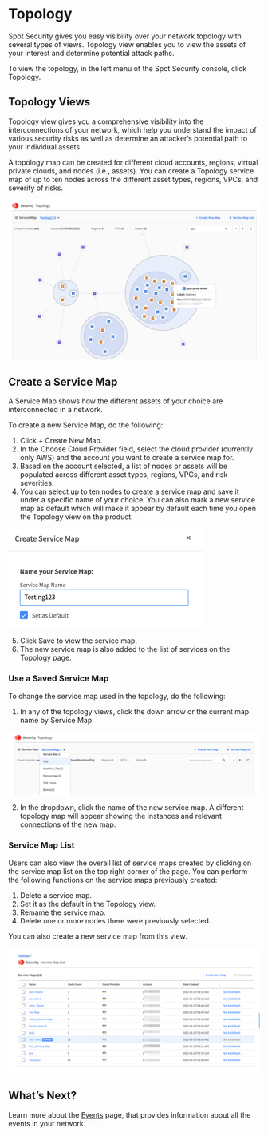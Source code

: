<meta name="robots" content="noindex">

# Topology

Spot Security gives you easy visibility over your network topology with several types of views. Topology view enables you to view the assets of your interest and determine potential attack paths.

To view the topology, in the left menu of the Spot Security console, click Topology.

## Topology Views

Topology view gives you a comprehensive visibility into the interconnections of your network, which help you understand the impact of various security risks as well as determine an attacker’s potential path to your individual assets

A topology map can be created for different cloud accounts, regions, virtual private clouds, and nodes (i.e., assets). You can create a Topology service map of up to ten nodes across the different asset types, regions, VPCs, and severity of risks.

<img src="/spot-security/_media/topology-a.png" />

## Create a Service Map

A Service Map shows how the different assets of your choice are interconnected in a network.

To create a new Service Map, do the following:
1. Click + Create New Map.
2. In the Choose Cloud Provider field, select the cloud provider (currently only AWS) and the account you want to create a service map for.
3. Based on the account selected, a list of nodes or assets will be populated across different asset types, regions, VPCs, and risk severities.
4. You can select up to ten nodes to create a service map and save it under a specific name of your choice. You can also mark a new service map as default which will make it appear by default each time you open the Topology view on the product.

<img src="/spot-security/_media/topology-b.png" width="388"/>

5. Click Save to view the service map.
6. The new service map is also added to the list of services on the Topology page.

### Use a Saved Service Map

To change the service map used in the topology, do the following:
1. In any of the topology views, click the down arrow or the current map name by Service Map.

<img src="/spot-security/_media/topology-c.png" />

2. In the dropdown, click the name of the new service map. A different topology map will appear showing the instances and relevant connections of the new map.

### Service Map List

Users can also view the overall list of service maps created by clicking on the service map list on the top right corner of the page. You can perform the following functions on the service maps previously created:
1. Delete a service map.
2. Set it as the default in the Topology view.
3. Remame the service map.
4. Delete one or more nodes there were previously selected.

You can also create a new service map from this view.

<img src="/spot-security/_media/topology-d.png" />

## What’s Next?
Learn more about the [Events](spot-security/features/events) page, that provides information about all the events in your network.
